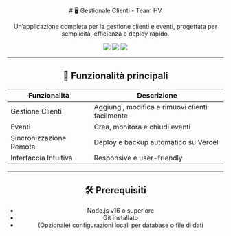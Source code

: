 <div align="center">
# 🖥️ Gestionale Clienti - Team HV

Un’applicazione completa per la gestione clienti e eventi, progettata per semplicità, efficienza e deploy rapido.  


   <img src="https://img.shields.io/badge/Node.js-16+-green">
   <img src="https://img.shields.io/badge/Deploy-Vercel-blue">
   <img src="https://img.shields.io/badge/License-MIT-lightgrey">

---

## 🔹 Funzionalità principali

| Funzionalità                  | Descrizione                                      |
|--------------------------------|------------------------------------------------|
| Gestione Clienti               | Aggiungi, modifica e rimuovi clienti facilmente |
| Eventi                         | Crea, monitora e chiudi eventi                 |
| Sincronizzazione Remota         | Deploy e backup automatico su Vercel          |
| Interfaccia Intuitiva          | Responsive e user-friendly                     |

---

## 🛠️ Prerequisiti

- Node.js v16 o superiore  
- Git installato  
- (Opzionale) configurazioni locali per database o file di dati  

</div>